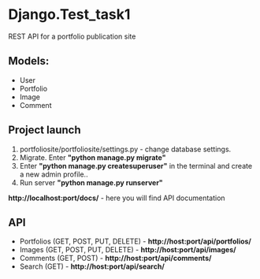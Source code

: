 # Django.Test_task1
REST API for a portfolio publication site

## Models:
* User
* Portfolio
* Image
* Comment

## Project launch
1) portfoliosite/portfoliosite/settings.py - change database settings.
2) Migrate. Enter **"python manage.py migrate"**
3) Enter **"python manage.py createsuperuser"** in the terminal and create a new admin profile..
4) Run server **"python manage.py runserver"**

**http://localhost:port/docs/** - here you will find API documentation

## API
* Portfolios (GET, POST, PUT, DELETE) - **http://host:port/api/portfolios/**
* Images (GET, POST, PUT, DELETE) - **http://host:port/api/images/**
* Comments (GET, POST) - **http://host:port/api/comments/**
* Search (GET) - **http://host:port/api/search/**
